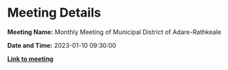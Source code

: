 # Meeting Details

**Meeting Name:** Monthly Meeting of Municipal District of Adare-Rathkeale

**Date and Time:** 2023-01-10 09:30:00

**<a href="https://www.limerick.ie/council/whats-on/monthly-meeting-municipal-district-adare-rathkeale-87" target="_blank">Link to meeting</a>**
